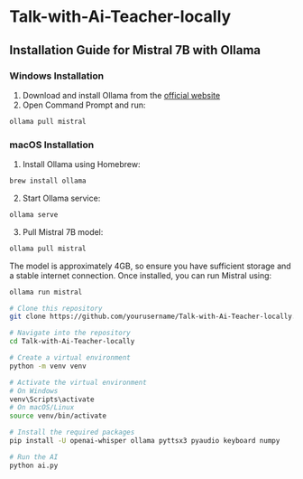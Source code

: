 ﻿# Talk-with-Ai-Teacher-locally

## Installation Guide for Mistral 7B with Ollama

### Windows Installation

1. Download and install Ollama from the [official website](https://ollama.ai/download)
2. Open Command Prompt and run:

```bash
ollama pull mistral
```

### macOS Installation

1. Install Ollama using Homebrew:

```bash
brew install ollama
```

2. Start Ollama service:

```bash
ollama serve
```

3. Pull Mistral 7B model:

```bash
ollama pull mistral
```

The model is approximately 4GB, so ensure you have sufficient storage and a stable internet connection. Once installed, you can run Mistral using:

```bash
ollama run mistral
```

```bash
# Clone this repository
git clone https://github.com/yourusername/Talk-with-Ai-Teacher-locally.git

# Navigate into the repository
cd Talk-with-Ai-Teacher-locally

# Create a virtual environment
python -m venv venv

# Activate the virtual environment
# On Windows
venv\Scripts\activate
# On macOS/Linux
source venv/bin/activate

# Install the required packages
pip install -U openai-whisper ollama pyttsx3 pyaudio keyboard numpy

# Run the AI
python ai.py
```
